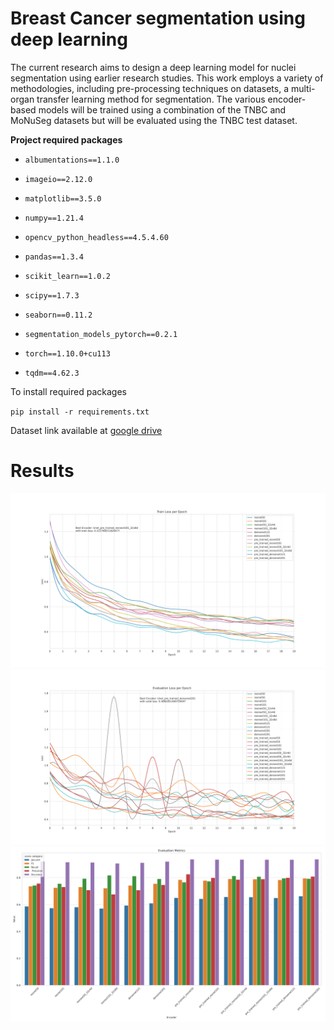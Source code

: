 # Breast Cancer segmentation using deep learning

The current research aims to design a deep learning model for nuclei segmentation using earlier research studies. This work employs a variety of methodologies, including pre-processing techniques on datasets, a multi-organ transfer learning method for segmentation. The various encoder-based models will be trained using a combination of the TNBC and MoNuSeg datasets but will be evaluated using the TNBC test dataset.

**Project required packages**

- `albumentations==1.1.0`
    
- `imageio==2.12.0`
    
- `matplotlib==3.5.0`
    
- `numpy==1.21.4`
    
- `opencv_python_headless==4.5.4.60`
    
- `pandas==1.3.4`
    
- `scikit_learn==1.0.2`
    
- `scipy==1.7.3`
    
- `seaborn==0.11.2`
    
- `segmentation_models_pytorch==0.2.1`
    
- `torch==1.10.0+cu113`
    
- `tqdm==4.62.3`
    

To install required packages

`pip install -r requirements.txt`

Dataset link available at [google drive](https://drive.google.com/drive/folders/1jpMpMCZmGvZrAyTzix2JDX8GLAa6ZeaO?usp=sharing)

# Results
![Training Loss per epoch](https://github.com/surya9teja/Breast-Cancer-Segmentation-using-Deep-Learning/blob/master/assets/Train_loss.png)
![Validation Loss per epoch](https://github.com/surya9teja/Breast-Cancer-Segmentation-using-Deep-Learning/blob/master/assets/Evaluation_loss.png)
![Evalaution Metrics](https://github.com/surya9teja/Breast-Cancer-Segmentation-using-Deep-Learning/blob/master/assets/metrics.png)